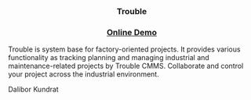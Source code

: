 <br />
<p align="center">
  <!-- <a href="https://demo.troubledev.com">
  <img src="images/toast.gif" alt="Trouble-Demo" >
  </a> -->

  <h3 align="center">Trouble</h3>
   <h3 align="center">
    <a href="https://demo.troubledev.com">Online Demo</a>
  </h3>
</p>

Trouble is system base for factory-oriented projects. It provides various functionality as tracking planning and managing industrial and maintenance-related projects by Trouble CMMS. Collaborate and control your project across the industrial environment.

Dalibor Kundrat
